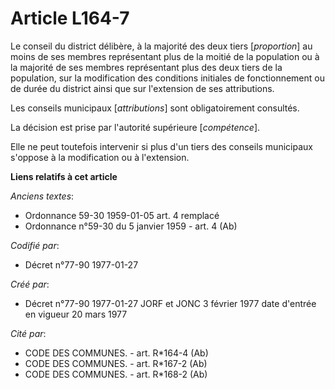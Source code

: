 # Article L164-7

Le conseil du district délibère, à la majorité des deux tiers [*proportion*] au moins de ses membres représentant plus de la
moitié de la population ou à la majorité de ses membres représentant plus des deux tiers de la population, sur la
modification des conditions initiales de fonctionnement ou de durée du district ainsi que sur l'extension de ses
attributions. 

Les conseils municipaux [*attributions*] sont obligatoirement consultés. 

La décision est prise par l'autorité supérieure [*compétence*]. 

Elle ne peut toutefois intervenir si plus d'un tiers des conseils municipaux s'oppose à la modification ou à l'extension.

**Liens relatifs à cet article**

_Anciens textes_:

  - Ordonnance 59-30 1959-01-05 art. 4 remplacé
  - Ordonnance n°59-30 du 5 janvier 1959 - art. 4 (Ab)

_Codifié par_:

  - Décret n°77-90 1977-01-27

_Créé par_:

  - Décret n°77-90 1977-01-27 JORF et JONC 3 février 1977 date d'entrée en vigueur 20 mars 1977

_Cité par_:

  - CODE DES COMMUNES. - art. R*164-4 (Ab)
  - CODE DES COMMUNES. - art. R*167-2 (Ab)
  - CODE DES COMMUNES. - art. R*168-2 (Ab)
